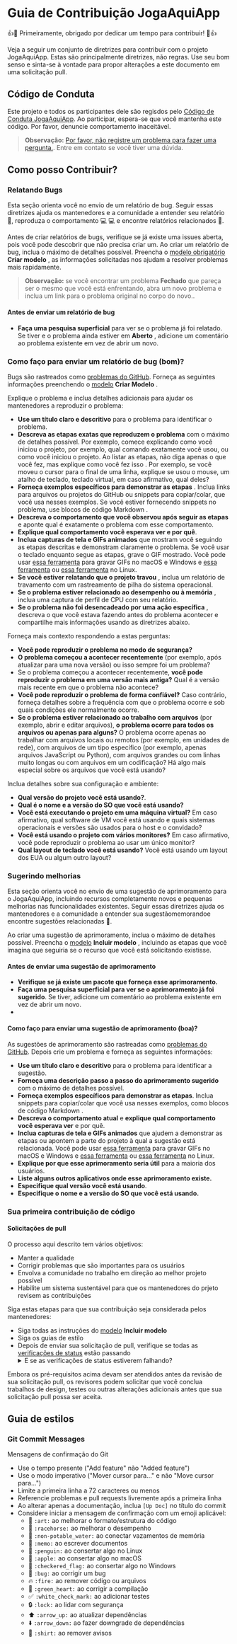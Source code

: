 # Guia de Contribuição JogaAquiApp

:+1::tada: Primeiramente, obrigado por dedicar um tempo para contribuir! :tada::+1:

Veja a seguir um conjunto de diretrizes para contribuir com o projeto JogaAquiApp. Estas são principalmente diretrizes, não regras. Use seu bom senso e sinta-se à vontade para propor alterações a este documento em uma solicitação pull.

## Código de Conduta

Este projeto e todos os participantes dele são regisdos pelo [Código de Conduta JogaAquiApp](https://github.com/YuriLima23/JogAquiApp/blob/dev/CODE_OF_CONDUCT.md). Ao participar, espera-se que você mantenha este código. Por favor, denuncie comportamento inaceitável.

> **Observação:** [Por favor, não registre um problema para fazer uma pergunta.](https://github.com/YuriLima23/JogAquiApp/issues). Entre em contato se você tiver uma dúvida.

## Como posso Contribuir?

### Relatando Bugs

Esta seção orienta você no envio de um relatório de bug. Seguir essas diretrizes ajuda os mantenedores e a comunidade a entender seu relatório :pencil:, reproduza o comportamento :computer: :computer: e encontre relatórios relacionados :mag_right:.

Antes de criar relatórios de bugs, verifique se já existe uma issues aberta, pois você pode descobrir que não precisa criar um. Ao criar um relatório de bug, inclua o máximo de detalhes possível. Preencha o [modelo obrigatório]() **Criar modelo** , as informações solicitadas nos ajudam a resolver problemas mais rapidamente.

> **Observação:** se você encontrar um problema **Fechado** que pareça ser o mesmo que você está enfrentando, abra um novo problema e inclua um link para o problema original no corpo do novo..

#### Antes de enviar um relatório de bug

* **Faça uma pesquisa superficial** para ver se o problema já foi relatado. Se tiver e o problema ainda estiver em **Aberto** , adicione um comentário ao problema existente em vez de abrir um novo.

### Como faço para enviar um relatório de bug (bom)?

Bugs são rastreados como [problemas do GitHub](https://guides.github.com/features/issues/). Forneça as seguintes informações preenchendo o [modelo]() **Criar Modelo** .

Explique o problema e inclua detalhes adicionais para ajudar os mantenedores a reproduzir o problema:

* **Use um título claro e descritivo** para o problema para identificar o problema.
* **Descreva as etapas exatas que reproduzem o problema** com o máximo de detalhes possível. Por exemplo, comece explicando como você iniciou o projeto, por exemplo, qual comando exatamente você usou, ou como você iniciou o projeto. Ao listar as etapas, não diga apenas o que você fez, mas explique como você fez isso . Por exemplo, se você moveu o cursor para o final de uma linha, explique se usou o mouse, um atalho de teclado, teclado virtual, em caso afirmativo, qual deles?
* **Forneça exemplos específicos para demonstrar as etapas** . Inclua links para arquivos ou projetos do GitHub ou snippets para copiar/colar, que você usa nesses exemplos. Se você estiver fornecendo snippets no problema, use blocos de código Markdown .
* **Descreva o comportamento que você observou após seguir as etapas** e aponte qual é exatamente o problema com esse comportamento.
* **Explique qual comportamento você esperava ver e por quê**.
* **Inclua capturas de tela e GIFs animados** que mostram você seguindo as etapas descritas e demonstram claramente o problema. Se você usar o teclado enquanto segue as etapas, grave o GIF mostrado. Você pode usar [essa ferramenta](https://www.cockos.com/licecap) para gravar GIFs no macOS e Windows e [essa ferramenta](https://github.com/colinkeenan/silentcast) ou [essa ferramenta](https://github.com/GNOME/byzanz) no Linux.
* **Se você estiver relatando que o projeto travou** , inclua um relatório de travamento com um rastreamento de pilha do sistema operacional.
* **Se o problema estiver relacionado ao desempenho ou à memória** , inclua uma captura de perfil de CPU com seu relatório.
* **Se o problema não foi desencadeado por uma ação específica** , descreva o que você estava fazendo antes do problema acontecer e compartilhe mais informações usando as diretrizes abaixo.

Forneça mais contexto respondendo a estas perguntas:

* **Você pode reproduzir o problema no modo de segurança?**
* **O problema começou a acontecer recentemente** (por exemplo, após atualizar para uma nova versão) ou isso sempre foi um problema?
* Se o problema começou a acontecer recentemente, **você pode reproduzir o problema em uma versão mais antiga?** Qual é a versão mais recente em que o problema não acontece?
* **Você pode reproduzir o problema de forma confiável?** Caso contrário, forneça detalhes sobre a frequência com que o problema ocorre e sob quais condições ele normalmente ocorre.
* **Se o problema estiver relacionado ao trabalho com arquivos** (por exemplo, abrir e editar arquivos), **o problema ocorre para todos os arquivos ou apenas para alguns?** O problema ocorre apenas ao trabalhar com arquivos locais ou remotos (por exemplo, em unidades de rede), com arquivos de um tipo específico (por exemplo, apenas arquivos JavaScript ou Python), com arquivos grandes ou com linhas muito longas ou com arquivos em um codificação? Há algo mais especial sobre os arquivos que você está usando?

Inclua detalhes sobre sua configuração e ambiente:

* **Qual versão do projeto você está usando?**.
* **Qual é o nome e a versão do SO que você está usando?**
* **Você está executando o projeto em uma máquina virtual?** Em caso afirmativo, qual software de VM você está usando e quais sistemas operacionais e versões são usados para o host e o convidado?
* **Você está usando o projeto com vários monitores?** Em caso afirmativo, você pode reproduzir o problema ao usar um único monitor?
* **Qual layout de teclado você está usando?** Você está usando um layout dos EUA ou algum outro layout?

### Sugerindo melhorias

Esta seção orienta você no envio de uma sugestão de aprimoramento para o JogaAquiApp, incluindo recursos completamente novos e pequenas melhorias nas funcionalidades existentes. Seguir essas diretrizes ajuda os mantenedores e a comunidade a entender sua sugestãomemorandoe encontre sugestões relacionadas :mag_right:.

Ao criar uma sugestão de aprimoramento, inclua o máximo de detalhes possível. Preencha o [modelo]() **Incluir modelo** , incluindo as etapas que você imagina que seguiria se o recurso que você está solicitando existisse.

#### Antes de enviar uma sugestão de aprimoramento
* **Verifique se já existe um pacote que forneça esse aprimoramento.**
* **Faça uma pesquisa superficial para ver se o aprimoramento já foi sugerido**. Se tiver, adicione um comentário ao problema existente em vez de abrir um novo.
* 
#### Como faço para enviar uma sugestão de aprimoramento (boa)?

As sugestões de aprimoramento são rastreadas como [problemas do GitHub](https://guides.github.com/features/issues/). Depois crie um problema e forneça as seguintes informações:

* **Use um título claro e descritivo** para o problema para identificar a sugestão.
* **Forneça uma descrição passo a passo do aprimoramento sugerido** com o máximo de detalhes possível.
* **Forneça exemplos específicos para demonstrar as etapas**. Inclua snippets para copiar/colar que você usa nesses exemplos, como blocos de código Markdown .
* **Descreva o comportamento atual** e **explique qual comportamento você esperava ver** e por quê.
* **Inclua capturas de tela e GIFs animados** que ajudem a demonstrar as etapas ou apontem a parte do projeto à qual a sugestão está relacionada. Você pode usar [essa ferramenta](https://www.cockos.com/licecap) para gravar GIFs no macOS e Windows e [essa ferramenta](https://github.com/colinkeenan/silentcast) ou [essa ferramenta](https://github.com/GNOME/byzanz) no Linux.
* **Explique por que esse aprimoramento seria útil** para a maioria dos usuários.
* **Liste alguns outros aplicativos onde esse aprimoramento existe.**
* **Especifique qual versão você está usando**.
* **Especifique o nome e a versão do SO que você está usando.**

### Sua primeira contribuição de código

#### Solicitações de pull

O processo aqui descrito tem vários objetivos:

* Manter a qualidade
* Corrigir problemas que são importantes para os usuários
* Envolva a comunidade no trabalho em direção ao melhor projeto possível
* Habilite um sistema sustentável para que os mantenedores do prjeto revisem as contribuições

Siga estas etapas para que sua contribuição seja considerada pelos mantenedores:

* Siga todas as instruções do [modelo]() **Incluir modelo**
* Siga os guias de estilo
* Depois de enviar sua solicitação de pull, verifique se todas as [verificações de status](https://docs.github.com/pt/pull-requests/collaborating-with-pull-requests/collaborating-on-repositories-with-code-quality-features/about-status-checks) estão passando <details><summary>E se as verificações de status estiverem falhando?</summary> Se uma verificação de status estiver falhando e você acreditar que a falha não está relacionada à sua alteração, por favor, deixe um comentário na solicitação de pull explicando por que você acredita que a falha não está relacionada. Um mantenedor executará novamente a verificação de status para você. Se concluirmos que a falha foi um falso positivo, abriremos um problema para rastrear esse problema com nosso conjunto de verificação de status.</details>

Embora os pré-requisitos acima devam ser atendidos antes da revisão de sua solicitação pull, os revisores podem solicitar que você conclua trabalhos de design, testes ou outras alterações adicionais antes que sua solicitação pull possa ser aceita.

## Guia de estilos

### Git Commit Messages

Mensagens de confirmação do Git
* Use o tempo presente ("Add feature" não "Added feature")
* Use o modo imperativo ("Mover cursor para..." e não "Move cursor para...")
* Limite a primeira linha a 72 caracteres ou menos
* Referencie problemas e pull requests livremente após a primeira linha
* Ao alterar apenas a documentação, inclua `[Up Doc]` no título do commit
* Considere iniciar a mensagem de confirmação com um emoji aplicável:
    * :art: `:art:` ao melhorar o formato/estrutura do código
    * :racehorse: `:racehorse:` ao melhorar o desempenho
    * :non-potable_water: `:non-potable_water:` ao conectar vazamentos de memória
    * :memo: `:memo:` ao escrever documentos
    * :penguin: `:penguin:` ao consertar algo no Linux
    * :apple: `:apple:` ao consertar algo no macOS
    * :checkered_flag: `:checkered_flag:` ao consertar algo no Windows
    * :bug: `:bug:` ao corrigir um bug
    * :fire: `:fire:` ao remover código ou arquivos
    * :green_heart: `:green_heart:` ao corrigir a compilação
    * :white_check_mark: `:white_check_mark:` ao adicionar testes
    * :lock: `:lock:` ao lidar com segurança
    * :arrow_up: `:arrow_up:` ao atualizar dependências
    * :arrow_down: `:arrow_down:` ao fazer downgrade de dependências
    * :shirt: `:shirt:` ao remover avisos
